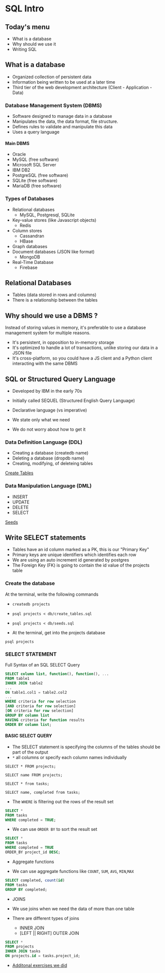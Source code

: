 # SQL Intro

## Today's menu

- What is a database
- Why should we use it
- Writing SQL

## What is a database

- Organized collection of persistent data
- Information being written to be used at a later time
- Third tier of the web development architecture (Client - Application - Data)

### Database Management System (DBMS)

- Software designed to manage data in a database
- Manipulates the data, the data format, file structure.
- Defines rules to validate and manipulate this data
- Uses a query language

#### Main DBMS

- Oracle
- MySQL (free software)
- Microsoft SQL Server
- IBM DB2
- PostgreSQL (free software)
- SQLite (free software)
- MariaDB (free software)

### Types of Databases

- Relational databases
  - MySQL, Postgresql, SQLite
- Key-value stores (like Javascript objects)
  - Redis
- Column stores
  - Cassandran
  - HBase
- Graph databases
- Document databases (JSON like format)
  - MongoDB
- Real-Time Database
  - Firebase

## Relational Databases

- Tables (data stored in rows and columns)
- There is a relationship between the tables

## Why should we use a DBMS ?

Instead of storing values in memory, it's preferable to use a database management system for multiple reasons.

- It's persistent, in opposition to in-memory storage
- It's optimized to handle a lot of transactions, unlike storing our data in a JSON file
- It's cross-platform, so you could have a JS client and a Python client interacting with the same DBMS

## SQL or Structured Query Language

- Developed by IBM in the early 70s
- Initially called SEQUEL (Structured English Query Language)

- Declarative language (vs imperative)
- We state only what we need
- We do not worry about how to get it

### Data Definition Language (DDL)

- Creating a database (createdb name)
- Deleting a database (dropdb name)
- Creating, modifying, of deleteing tables

[Create Tables](./db/create_tables.sql)

### Data Manipulation Language (DML)

- INSERT
- UPDATE
- DELETE
- SELECT

[Seeds](./db/seeds.sql)

## Write SELECT statements

- Tables have an id column marked as a PK, this is our "Primary Key"
- Primary keys are unique identifiers which identifies each row
- We are using an auto increment id generated by postgres
- The Foreign Key (FK) is going to contain the id value of the projects table

### Create the database

At the terminal, write the following commands

- `createdb projects`
- `psql projects < db/create_tables.sql`
- `psql projects < db/seeds.sql`

- At the terminal, get into the projects database

`psql projects`

### SELECT STATEMENT

Full Syntax of an SQL SELECT Query

```sql
SELECT column list, function(), function(), ...
FROM table1
INNER JOIN table2
...
ON table1.col1 = table2.col2
...
WHERE criteria for row selection
[AND criteria for row selection]
[OR criteria for row selection]
GROUP BY column list
HAVING criteria for function results
ORDER BY column list;
```

#### BASIC SELECT QUERY

- The SELECT statement is specifying the columns of the tables should be part of the output
- `*` all columns or specify each column names individually

`SELECT * FROM projects;`

`SELECT name FROM projects;`

`SELECT * from tasks;`

`SELECT name, completed from tasks;`

- The `WHERE` is filtering out the rows of the result set

```sql
SELECT *
FROM tasks
WHERE completed = TRUE;
```

- We can use `ORDER BY` to sort the result set

```sql
SELECT *
FROM tasks
WHERE completed = TRUE
ORDER_BY project_id DESC;
```

- Aggregate functions

- We can use aggregate functions like `COUNT`, `SUM`, `AVG`, `MIN`,`MAX`

```sql
SELECT completed, count(id)
FROM tasks
GROUP BY completed;
```

- JOINS

- We use joins when we need the data of more than one table

- There are different types of joins

  - INNER JOIN
  - [LEFT || RIGHT] OUTER JOIN

```sql
SELECT *
FROM projects
INNER JOIN tasks
ON projects.id = tasks.project_id;
```

- [Additonal exercises we did](./queries_solutions.sql)
